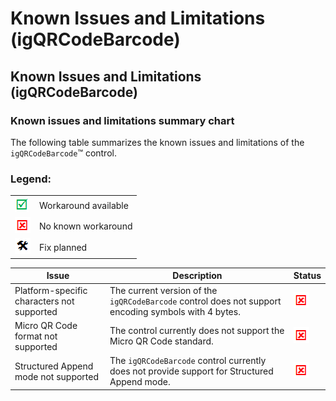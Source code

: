 ﻿<!--
|metadata|
{
    "fileName": "igqrcodebarcode-known-issues-and-limitations",
    "controlName": "igBarcode",
    "tags": ["Known Issues"]
}
|metadata|
-->

# Known Issues and Limitations (igQRCodeBarcode)



## Known Issues and Limitations (igQRCodeBarcode)
### Known issues and limitations summary chart

The following table summarizes the known issues and limitations of the `igQRCodeBarcode`™ control.

### Legend:

<table class="table">
    <tbody>
        <tr>
            <td><img src="../../images/images/positive.png" alt="" class="img-responsive"></td>
            <td>Workaround available</td>
        </tr>
        <tr>
            <td><img src="../../images/images/negative.png" alt="" class="img-responsive"></td>
            <td>No known workaround</td>
        </tr>
        <tr>
            <td><img src="../../images/images/plannedFix.png" alt="" class="img-responsive"></td>
            <td>Fix planned</td>
        </tr>
    </tbody>
</table>



Issue| Description| Status
---|---|---
Platform-specific characters not supported|The current version of the `igQRCodeBarcode` control does not support encoding symbols with 4 bytes.|![](../../images/images/negative.png)
Micro QR Code format not supported|The control currently does not support the Micro QR Code standard.|![](../../images/images/negative.png)
Structured Append mode not supported|The `igQRCodeBarcode` control currently does not provide support for Structured Append mode.|![](../../images/images/negative.png)





 

 


